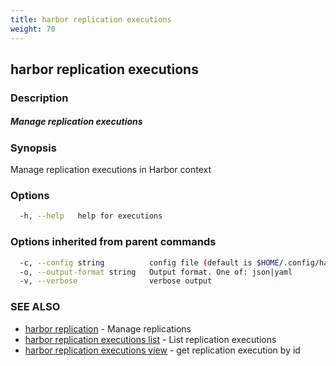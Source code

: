 ```yaml
---
title: harbor replication executions
weight: 70
---
```

## harbor replication executions

### Description

##### Manage replication executions

### Synopsis

Manage replication executions in Harbor context

### Options

```sh
  -h, --help   help for executions
```

### Options inherited from parent commands

```sh
  -c, --config string          config file (default is $HOME/.config/harbor-cli/config.yaml)
  -o, --output-format string   Output format. One of: json|yaml
  -v, --verbose                verbose output
```

### SEE ALSO

* [harbor replication](harbor-replication.md)	 - Manage replications
* [harbor replication executions list](harbor-replication-executions-list.md)	 - List replication executions
* [harbor replication executions view](harbor-replication-executions-view.md)	 - get replication execution by id

